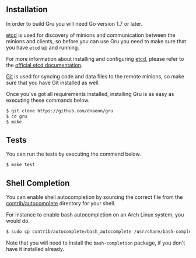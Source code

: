## Installation

In order to build Gru you will need Go version 1.7 or later.

[etcd](https://github.com/coreos/etcd) is used for discovery of
minions and communication between the minions and clients, so before
you can use Gru you need to make sure that you have `etcd` up and
running.

For more information about installing and configuring
[etcd](https://github.com/coreos/etcd), please refer to the
[official etcd documentation](https://coreos.com/etcd/docs/latest/).

[Git](https://git-scm.com/) is used for syncing code and data
files to the remote minions, so make sure that you have Git
installed as well.

Once you've got all requirements installed, installing Gru is as
easy as executing these commands below.

```bash
$ git clone https://github.com/dnaeon/gru
$ cd gru
$ make
```

## Tests

You can run the tests by executing the command below.

```bash
$ make test
```

## Shell Completion

You can enable shell autocompletion by sourcing the
correct file from the [contrib/autocomplete](../contrib/autocomplete)
directory for your shell.

For instance to enable bash autocompletion on an Arch Linux system,
you would do.

```bash
$ sudo cp contrib/autocomplete/bash_autocomplete /usr/share/bash-completion/completions/gructl
```

Note that you will need to install the `bash-completion`
package, if you don't have it installed already.
